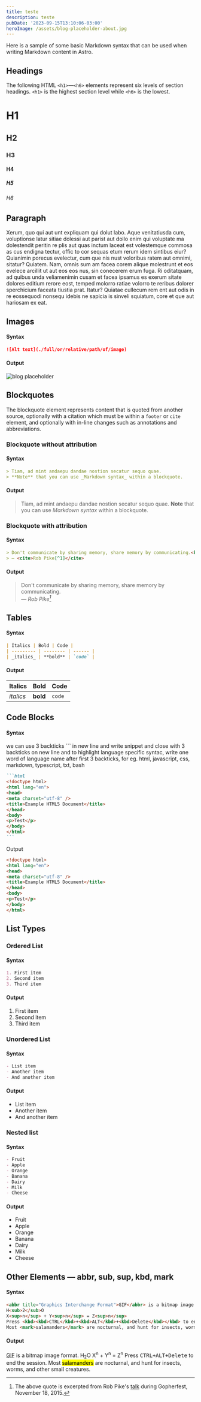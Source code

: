 ```yaml
---
title: teste
description: teste
pubDate: '2023-09-15T13:10:06-03:00'
heroImage: /assets/blog-placeholder-about.jpg
---
```

Here is a sample of some basic Markdown syntax that can be used when writing Markdown content in Astro.
## Headings
The following HTML `<h1>`—`<h6>` elements represent six levels of section headings. `<h1>` is the highest section level while `<h6>` is the lowest.
# H1
## H2
### H3
#### H4
##### H5
###### H6
## Paragraph
Xerum, quo qui aut unt expliquam qui dolut labo. Aque venitatiusda cum, voluptionse latur sitiae dolessi aut parist aut dollo enim qui voluptate ma dolestendit peritin re plis aut quas inctum laceat est volestemque commosa as cus endigna tectur, offic to cor sequas etum rerum idem sintibus eiur? Quianimin porecus evelectur, cum que nis nust voloribus ratem aut omnimi, sitatur? Quiatem. Nam, omnis sum am facea corem alique molestrunt et eos evelece arcillit ut aut eos eos nus, sin conecerem erum fuga. Ri oditatquam, ad quibus unda veliamenimin cusam et facea ipsamus es exerum sitate dolores editium rerore eost, temped molorro ratiae volorro te reribus dolorer sperchicium faceata tiustia prat.
Itatur? Quiatae cullecum rem ent aut odis in re eossequodi nonsequ idebis ne sapicia is sinveli squiatum, core et que aut hariosam ex eat.
## Images
#### Syntax
```markdown
![Alt text](./full/or/relative/path/of/image)
```
#### Output
![blog placeholder](/blog-placeholder-about.jpg)
## Blockquotes
The blockquote element represents content that is quoted from another source, optionally with a citation which must be within a `footer` or `cite` element, and optionally with in-line changes such as annotations and abbreviations.
### Blockquote without attribution
#### Syntax
```markdown
> Tiam, ad mint andaepu dandae nostion secatur sequo quae.
> **Note** that you can use _Markdown syntax_ within a blockquote.
```
#### Output
> Tiam, ad mint andaepu dandae nostion secatur sequo quae.
> **Note** that you can use _Markdown syntax_ within a blockquote.
### Blockquote with attribution
#### Syntax
```markdown
> Don't communicate by sharing memory, share memory by communicating.<br>
> — <cite>Rob Pike[^1]</cite>
```
#### Output
> Don't communicate by sharing memory, share memory by communicating.<br>
> — <cite>Rob Pike[^1]</cite>
[^1]: The above quote is excerpted from Rob Pike's [talk](https://www.youtube.com/watch?v=PAAkCSZUG1c) during Gopherfest, November 18, 2015.
## Tables
#### Syntax
```markdown
| Italics | Bold | Code |
| --------- | -------- | ------ |
| _italics_ | **bold** | `code` |
```
#### Output
| Italics | Bold | Code |
| --------- | -------- | ------ |
| _italics_ | **bold** | `code` |
## Code Blocks
#### Syntax
we can use 3 backticks ``` in new line and write snippet and close with 3 backticks on new line and to highlight language specific syntac, write one word of language name after first 3 backticks, for eg. html, javascript, css, markdown, typescript, txt, bash
````markdown
```html
<!doctype html>
<html lang="en">
<head>
<meta charset="utf-8" />
<title>Example HTML5 Document</title>
</head>
<body>
<p>Test</p>
</body>
</html>
```
````
Output
```html
<!doctype html>
<html lang="en">
<head>
<meta charset="utf-8" />
<title>Example HTML5 Document</title>
</head>
<body>
<p>Test</p>
</body>
</html>
```
## List Types
### Ordered List
#### Syntax
```markdown
1. First item
2. Second item
3. Third item
```
#### Output
1. First item
2. Second item
3. Third item
### Unordered List
#### Syntax
```markdown
- List item
- Another item
- And another item
```
#### Output
- List item
- Another item
- And another item
### Nested list
#### Syntax
```markdown
- Fruit
- Apple
- Orange
- Banana
- Dairy
- Milk
- Cheese
```
#### Output
- Fruit
- Apple
- Orange
- Banana
- Dairy
- Milk
- Cheese
## Other Elements — abbr, sub, sup, kbd, mark
#### Syntax
```markdown
<abbr title="Graphics Interchange Format">GIF</abbr> is a bitmap image format.
H<sub>2</sub>O
X<sup>n</sup> + Y<sup>n</sup> = Z<sup>n</sup>
Press <kbd><kbd>CTRL</kbd>+<kbd>ALT</kbd>+<kbd>Delete</kbd></kbd> to end the session.
Most <mark>salamanders</mark> are nocturnal, and hunt for insects, worms, and other small creatures.
```
#### Output
<abbr title="Graphics Interchange Format">GIF</abbr> is a bitmap image format.
H<sub>2</sub>O
X<sup>n</sup> + Y<sup>n</sup> = Z<sup>n</sup>
Press <kbd><kbd>CTRL</kbd>+<kbd>ALT</kbd>+<kbd>Delete</kbd></kbd> to end the session.
Most <mark>salamanders</mark> are nocturnal, and hunt for insects, worms, and other small creatures.
